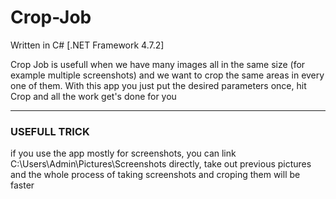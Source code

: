 # Crop-Job
Written in C# [.NET Framework 4.7.2]

Crop Job is usefull when we have many images all in the same size (for example multiple screenshots) and we want to crop the same areas in every one of them. With this app you just put the desired parameters once, hit Crop and all the work get's done for you

-------------
### USEFULL TRICK
if you use the app mostly for screenshots, you can link C:\Users\Admin\Pictures\Screenshots directly, take out previous pictures and the whole process of taking screenshots and croping them will be faster
